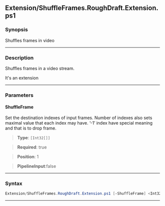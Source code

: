 
Extension/ShuffleFrames.RoughDraft.Extension.ps1
------------------------------------------------
### Synopsis
Shuffles frames in video

---
### Description

Shuffles frames in a video stream.

It's an extension

---
### Parameters
#### **ShuffleFrame**

Set the destination indexes of input frames. 
Number of indexes also sets maximal value that each index may have.
’-1’ index have special meaning and that is to drop frame.



> **Type**: ```[Int32[]]```

> **Required**: true

> **Position**: 1

> **PipelineInput**:false



---
### Syntax
```PowerShell
Extension/ShuffleFrames.RoughDraft.Extension.ps1 [-ShuffleFrame] <Int32[]> [<CommonParameters>]
```
---




